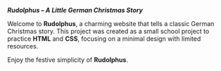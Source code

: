 **_Rudolphus – A Little German Christmas Story_**

Welcome to **Rudolphus**, a charming website that tells a classic German Christmas story. This project was created as a small school project to practice **HTML** and **CSS**, focusing on a minimal design with limited resources.

Enjoy the festive simplicity of __Rudolphus__.
